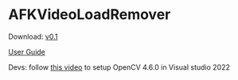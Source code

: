 # AFKVideoLoadRemover
Download: [v0.1](https://github.com/Lachlan-GitHub/AFKVideoLoadRemover/releases/tag/v0.1)

[User Guide](https://github.com/Lachlan-GitHub/AFKVideoLoadRemover/blob/main/UserGuide/UserGuide.pdf)

Devs: follow [this video](https://youtu.be/trXs2r6xSnI) to setup OpenCV 4.6.0 in Visual studio 2022

